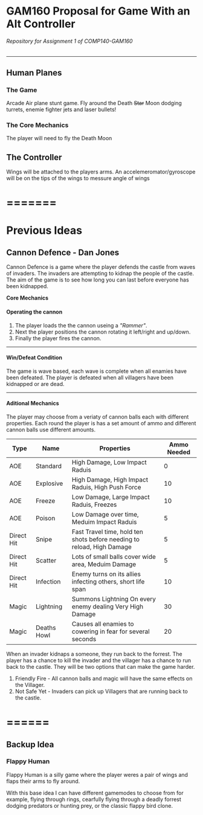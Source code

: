 # GAM160 Proposal for Game With an Alt Controller
###### Repository for Assignment 1 of COMP140-GAM160
------

## Human Planes

### The Game
Arcade Air plane stunt game. Fly around the Death ~~Star~~ Moon dodging turrets, enemie fighter jets and laser bullets!

### The Core Mechanics
The player will need to fly the Death Moon 
## The Controller
Wings will be attached to the players arms. An accelemeromator/gyroscope will be on the tips of the wings to messure angle of wings





















=======
=======

# Previous Ideas

## Cannon Defence - Dan Jones

Cannon Defence is a game where the player defends the castle from waves of invaders. The invaders are attempting to kidnap the people of the castle. The aim of the game is to see how long you can last before everyone has been kidnapped.

**Core Mechanics**
#### Operating the cannon

1. The player loads the the cannon useing a _"Rammer"_. 
2. Next the player positions the cannon rotating it left/right and up/down.
3. Finally the player fires the cannon.

------

#### Win/Defeat Condition
The game is wave based, each wave is complete when all enamies have been defeated. The player is defeated when all villagers have been kidnapped or are dead.


------

#### Aditional Mechanics

The player may choose from a veriaty of cannon balls each with different properties.
Each round the player is has a set amount of ammo and different cannon balls use different amounts. 

Type | Name | Properties | Ammo Needed
--- | --- | --- | ---
AOE | Standard | High Damage, Low Impact Raduis | 0
AOE | Explosive | High Damage, High Impact Raduis, High Push Force | 10
AOE | Freeze | Low Damage, Large Impact Raduis, Freezes | 10
AOE | Poison | Low Damage over time, Meduim Impact Raduis | 5
Direct Hit | Snipe | Fast Travel time, hold ten shots before needing to reload, High Damage | 5
Direct Hit | Scatter | Lots of small balls cover wide area, Meduim Damage | 5
Direct Hit | Infection | Enemy turns on its allies infecting others, short life span | 10
Magic | Lightning | Summons Lightning On every enemy dealing Very High Damage | 30
Magic | Deaths Howl | Causes all enamies to cowering in fear for several seconds | 20

When an invader kidnaps a someone, they run back to the forrest. The player has a chance to kill the invader and the villager has a chance to run back to the castle. They will be two options that can make the game harder.
1. Friendly Fire - All cannon balls and magic will have the same effects on the Villager.
2. Not Safe Yet - Invaders can pick up Villagers that are running back to the castle.


======
======

## Backup Idea

### Flappy Human

Flappy Human is a silly game where the player weres a pair of wings and flaps their arms to fly around.

With this base idea I can have different gamemodes to choose from for example, flying through rings, cearfully flying through a deadly forrest dodging predators or hunting prey, or the classic flappy bird clone.
